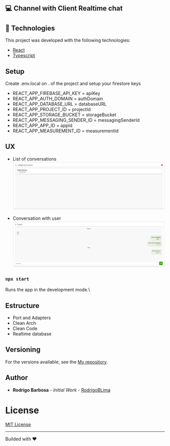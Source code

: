 ## 💻 Channel with Client Realtime chat

## 🚀 Technologies

This project was developed with the following technologies:

- [React](https://pt-br.reactjs.org/)
- [Typescript](https://www.typescriptlang.org/docs/)

## Setup

Create .env.local on . of the project and setup your firestore keys

- REACT_APP_FIREBASE_API_KEY = apiKey 
- REACT_APP_AUTH_DOMAIN = authDomain 
- REACT_APP_DATABASE_URL = databaseURL 
- REACT_APP_PROJECT_ID = projectId 
- REACT_APP_STORAGE_BUCKET = storageBucket 
- REACT_APP_MESSAGING_SENDER_ID = messagingSenderId 
- REACT_APP_APP_ID = appId 
- REACT_APP_MEASUREMENT_ID = measurementId 

## UX
  - List of conversations  
    <img src="/src/assets/images/conversation-list.png" />

  - Conversation with user
    <img src="/src/assets/images/conversation.png" />

### `npx start`

Runs the app in the development mode.\

## Estructure

- Port and Adapters
- Clean Arch
- Clean Code
- Realtime database

## Versioning

For the versions available, see the [My repository](https://github.com/RodrigoBLima/channel-client-react).

## Author

* **Rodrigo Barbosa** - *Initial Work* - [RodrigoBLima](https://github.com/RodrigoBLima)

# License
[MIT License](/LICENSE)

---

Builded with ♥